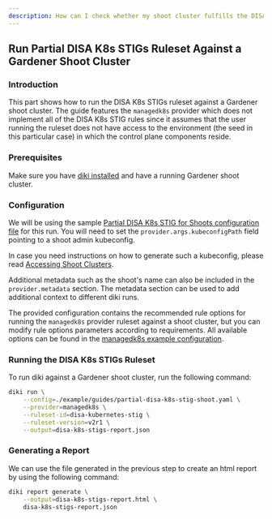 ```yaml
---
description: How can I check whether my shoot cluster fulfills the DISA STIGs security requirements?
---
```


## Run Partial DISA K8s STIGs Ruleset Against a Gardener Shoot Cluster

### Introduction

This part shows how to run the DISA K8s STIGs ruleset against a Gardener shoot cluster. The guide features the `managedk8s` provider which does not implement all of the DISA K8s STIG rules since it assumes that the user running the ruleset does not have access to the environment (the seed in this particular case) in which the control plane components reside.

### Prerequisites

Make sure you have [diki installed](../../README.md#Installation) and have a running Gardener shoot cluster.

### Configuration

We will be using the sample [Partial DISA K8s STIG for Shoots configuration file](../../example/guides/partial-disa-k8s-stig-shoot.yaml) for this run. You will need to set the `provider.args.kubeconfigPath` field pointing to a shoot admin kubeconfig.

In case you need instructions on how to generate such a kubeconfig, please read [Accessing Shoot Clusters](https://github.com/gardener/gardener/blob/master/docs/usage/shoot_access.md).

Additional metadata such as the shoot's name can also be included in the `provider.metadata` section. The metadata section can be used to add additional context to different diki runs.

The provided configuration contains the recommended rule options for running the `managedk8s` provider ruleset against a shoot cluster, but you can modify rule options parameters according to requirements. All available options can be found in the [managedk8s example configuration](../../example/config/managedk8s.yaml).

### Running the DISA K8s STIGs Ruleset

To run diki against a Gardener shoot cluster, run the following command:

```bash
diki run \
    --config=./example/guides/partial-disa-k8s-stig-shoot.yaml \
    --provider=managedk8s \
    --ruleset-id=disa-kubernetes-stig \
    --ruleset-version=v2r1 \
    --output=disa-k8s-stigs-report.json
```

### Generating a Report

We can use the file generated in the previous step to create an html report by using the following command:

```bash
diki report generate \
    --output=disa-k8s-stigs-report.html \
    disa-k8s-stigs-report.json
```
